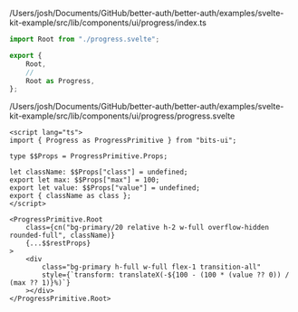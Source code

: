 /Users/josh/Documents/GitHub/better-auth/better-auth/examples/svelte-kit-example/src/lib/components/ui/progress/index.ts
```typescript
import Root from "./progress.svelte";

export {
	Root,
	//
	Root as Progress,
};

```
/Users/josh/Documents/GitHub/better-auth/better-auth/examples/svelte-kit-example/src/lib/components/ui/progress/progress.svelte
```
<script lang="ts">
import { Progress as ProgressPrimitive } from "bits-ui";

type $$Props = ProgressPrimitive.Props;

let className: $$Props["class"] = undefined;
export let max: $$Props["max"] = 100;
export let value: $$Props["value"] = undefined;
export { className as class };
</script>

<ProgressPrimitive.Root
	class={cn("bg-primary/20 relative h-2 w-full overflow-hidden rounded-full", className)}
	{...$$restProps}
>
	<div
		class="bg-primary h-full w-full flex-1 transition-all"
		style={`transform: translateX(-${100 - (100 * (value ?? 0)) / (max ?? 1)}%)`}
	></div>
</ProgressPrimitive.Root>

```
